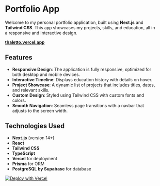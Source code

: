 # Portfolio App

Welcome to my personal portfolio application, built using **Next.js** and **Tailwind CSS**. This app showcases my projects, skills, and education, all in a responsive and interactive design.

**[thaletto.vercel.app](https://thaletto.vercel.app)**

## Features

- **Responsive Design**: The application is fully responsive, optimized for both desktop and mobile devices.
- **Interactive Timeline**: Displays education history with details on hover.
- **Project Showcase**: A dynamic list of projects that includes titles, dates, and relevant skills.
- **Custom Design**: Styled using Tailwind CSS with custom fonts and colors.
- **Smooth Navigation**: Seamless page transitions with a navbar that adjusts to the screen width.

## Technologies Used

- **Next.js** (version 14+)
- **React**
- **Tailwind CSS**
- **TypeScript**
- **Vercel** for deployment
- **Prisma** for ORM
- **PostgreSQL by Supabase** for database

[![Deploy with Vercel](https://vercel.com/button)](https://vercel.com/import/project?template=https://github.com/thaletto/Portfolio)

